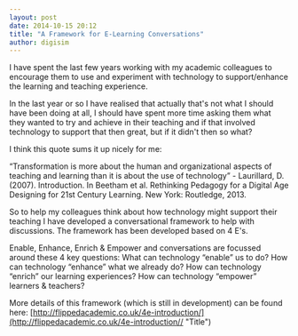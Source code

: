 ```yaml
---
layout: post
date: 2014-10-15 20:12
title: "A Framework for E-Learning Conversations"
author: digisim
---
```


I have spent the last few years working with my academic colleagues to encourage them to use and experiment with technology to support/enhance the learning and teaching experience.

In the last year or so I have realised that actually that's not what I should have been doing at all, I should have spent more time asking them what they wanted to try and achieve in their teaching and if that involved technology to support that then great, but if it didn't then so what?

I think this quote sums it up nicely for me:

“Transformation is more about the human and organizational aspects of teaching and learning than it is about the use of technology”
        - Laurillard, D. (2007). Introduction. In Beetham et al. Rethinking Pedagogy for a Digital Age Designing for 21st Century Learning. New York: Routledge, 2013.

So to help my colleagues think about how technology might support their teaching I have developed a conversational framework to help with discussions. The framework has been developed based on 4 E's.

Enable, Enhance, Enrich & Empower and conversations are focussed around these 4 key questions:
    What can technology “enable” us to do?
    How can technology “enhance” what we already do?
    How can technology “enrich” our learning experiences?
    How can technology “empower” learners & teachers?

 More details of this framework (which is still in development) can be found here:
[http://flippedacademic.co.uk/4e-introduction/](http://flippedacademic.co.uk/4e-introduction// "Title")